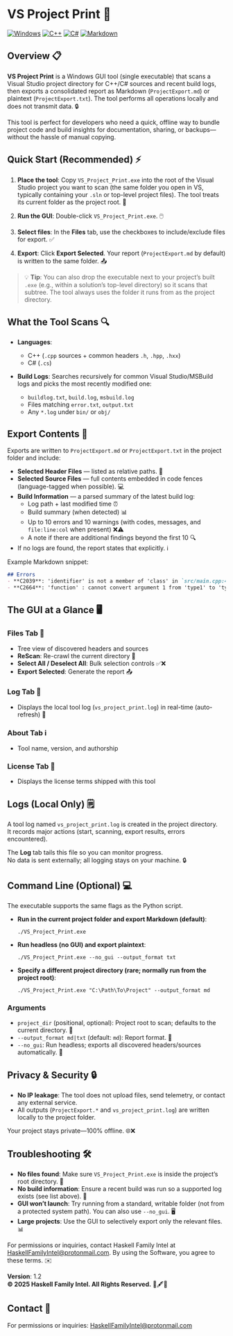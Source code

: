 # VS Project Print 🚀

[![Windows](https://img.shields.io/badge/Platform-Windows-blue?style=flat-square&logo=windows)](https://github.com/topics/windows) [![C++](https://img.shields.io/badge/Language-C%2B%2B-brightgreen?style=flat-square&logo=c%2B%2B&logoColor=white)](https://github.com/topics/c%2B%2B) [![C#](https://img.shields.io/badge/Language-C%23-purple?style=flat-square&logo=csharp&logoColor=white)](https://github.com/topics/csharp) [![Markdown](https://img.shields.io/badge/Output-Markdown-orange?style=flat-square&logo=markdown&logoColor=white)](https://github.com/topics/markdown)

## Overview 📋

**VS Project Print** is a Windows GUI tool (single executable) that scans a Visual Studio project directory for C++/C# sources and recent build logs, then exports a consolidated report as Markdown (`ProjectExport.md`) or plaintext (`ProjectExport.txt`). The tool performs all operations locally and does not transmit data. 🔒

This tool is perfect for developers who need a quick, offline way to bundle project code and build insights for documentation, sharing, or backups—without the hassle of manual copying.

## Quick Start (Recommended) ⚡

1. **Place the tool**: Copy `VS_Project_Print.exe` into the root of the Visual Studio project you want to scan (the same folder you open in VS, typically containing your `.sln` or top-level project files). The tool treats its current folder as the project root. 📁
   
2. **Run the GUI**: Double-click `VS_Project_Print.exe`. 🖱️

3. **Select files**: In the **Files** tab, use the checkboxes to include/exclude files for export. ✅

4. **Export**: Click **Export Selected**. Your report (`ProjectExport.md` by default) is written to the same folder. 📤

> 💡 **Tip**: You can also drop the executable next to your project’s built `.exe` (e.g., within a solution’s top-level directory) so it scans that subtree. The tool always uses the folder it runs from as the project directory.

## What the Tool Scans 🔍

- **Languages**: 
  - C++ (`.cpp` sources + common headers `.h`, `.hpp`, `.hxx`) 
  - C# (`.cs`)

- **Build Logs**: Searches recursively for common Visual Studio/MSBuild logs and picks the most recently modified one:
  - `buildlog.txt`, `build.log`, `msbuild.log`
  - Files matching `error.txt`, `output.txt`
  - Any `*.log` under `bin/` or `obj/`

## Export Contents 📄

Exports are written to `ProjectExport.md` or `ProjectExport.txt` in the project folder and include:

- **Selected Header Files** — listed as relative paths. 📄
- **Selected Source Files** — full contents embedded in code fences (language-tagged when possible). 💻
- **Build Information** — a parsed summary of the latest build log:
  - Log path + last modified time ⏰
  - Build summary (when detected) 📊
  - Up to 10 errors and 10 warnings (with codes, messages, and `file:line:col` when present) ❌⚠️
  - A note if there are additional findings beyond the first 10 🔍
- If no logs are found, the report states that explicitly. ℹ️

Example Markdown snippet:
```markdown
## Errors
- **C2039**: 'identifier' is not a member of 'class' in `src/main.cpp:42:5`  
- **C2664**: 'function' : cannot convert argument 1 from 'type1' to 'type2' in `src/utils.cpp:17:12`
```

## The GUI at a Glance 🖥️

### Files Tab 📁
- Tree view of discovered headers and sources
- **ReScan**: Re-crawl the current directory 🔄
- **Select All / Deselect All**: Bulk selection controls ✅❌
- **Export Selected**: Generate the report 📤

### Log Tab 📝
- Displays the local tool log (`vs_project_print.log`) in real-time (auto-refresh) 🔄

### About Tab ℹ️
- Tool name, version, and authorship

### License Tab 📜
- Displays the license terms shipped with this tool

## Logs (Local Only) 🗒️

A tool log named `vs_project_print.log` is created in the project directory.  
It records major actions (start, scanning, export results, errors encountered).  

The **Log** tab tails this file so you can monitor progress.  
No data is sent externally; all logging stays on your machine. 🔒

## Command Line (Optional) 💻

The executable supports the same flags as the Python script.

- **Run in the current project folder and export Markdown (default)**:
  ```
  ./VS_Project_Print.exe
  ```

- **Run headless (no GUI) and export plaintext**:
  ```
  ./VS_Project_Print.exe --no_gui --output_format txt
  ```

- **Specify a different project directory (rare; normally run from the project root)**:
  ```
  ./VS_Project_Print.exe "C:\Path\To\Project" --output_format md
  ```

### Arguments
- `project_dir` (positional, optional): Project root to scan; defaults to the current directory. 📁
- `--output_format md|txt` (default: `md`): Report format. 📄
- `--no_gui`: Run headless; exports all discovered headers/sources automatically. 🤖

## Privacy & Security 🔒

- **No IP leakage**: The tool does not upload files, send telemetry, or contact any external service.
- All outputs (`ProjectExport.*` and `vs_project_print.log`) are written locally to the project folder.

Your project stays private—100% offline. 🌐❌

## Troubleshooting 🛠️

- **No files found**: Make sure `VS_Project_Print.exe` is inside the project’s root directory. 📁
- **No build information**: Ensure a recent build was run so a supported log exists (see list above). 🔨
- **GUI won’t launch**: Try running from a standard, writable folder (not from a protected system path). You can also use `--no_gui`. 🖥️
- **Large projects**: Use the GUI to selectively export only the relevant files. 📊

For permissions or inquiries, contact Haskell Family Intel at [HaskellFamilyIntel@protonmail.com](mailto:HaskellFamilyIntel@protonmail.com). By using the Software, you agree to these terms. ✉️
  
**Version**: 1.2  
**© 2025 Haskell Family Intel. All Rights Reserved.** 📆🖋️📜

## Contact 📧

For permissions or inquiries: [HaskellFamilyIntel@protonmail.com](mailto:HaskellFamilyIntel@protonmail.com)
